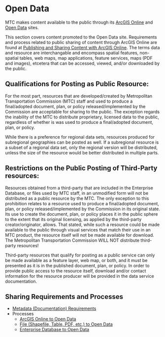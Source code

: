 # Open Data
MTC makes content available to the public through its [ArcGIS Online](http://mtc.maps.arcgis.com/home/index.html) and [Open Data](http://opendata.mtc.ca.gov/) sites.

This section covers content promoted to the Open Data site. Requirements and process related to public sharing of content through ArcGIS Online are found at [Publishing and Sharing Content with ArcGIS Online](../Publishing-Sharing-AGOL.md). The terms data and resource are interchangable and encompass spatial features, non-spatial tables, web maps, map applications, feature services, maps (PDF and images), etcetera that can be accessed, viewed, and/or downloaded by the public.

## Qualifications for Posting as Public Resource:
For the most part, resources that are developed/created by Metropolitan Transportation Commission (MTC) staff and used to produce a final/adopted document, plan, or policy released/implemented by the Commission are acceptable for sharing to the public. The exception regards the inability of the MTC to distribute proprietary, licensed data to the public, regardless of whether is was used to produce a final/adopted document, plan, or policy.

While there is a preference for regional data sets, resources produced for subregional geographies can be posted as well. If a subregional resource is a subset of a regional data set, only the regional version will be distributed, unless the size of the resource would be better distributed in multiple parts.

## Restrictions on the Public Posting of Third-Party resources:
Resources obtained from a third-party that are included in the Enterprise Database, or files used by MTC staff, in an unmodified form will not be distributed as a public resource by the MTC. The only exception to this prohibition relates to a resource used to produce a final/adopted document, plan, or policy released/implemented by the Commission in its original state. Its use to create the document, plan, or policy places it in the public sphere to the extent that its original licensing, as applied by the third-party creator/originator, allows. That stated, while such a resource could be made available to the public through visual services that match their use in an MTC product, the resource itself will not be made available for download. The Metropolitan Transportation Commission WILL NOT distribute third-party resources!

Third-party resources that qualify for posting as a public service can only be made available as a feature layer, web map, or both, and it must be presented as it is in the published document, plan, or policy. In order to provide public access to the resource itself, download and/or contact information for the resource producer will be provided in the data service documentation.

## Sharing Requirements and Processes
- [Metadata (Documentation) Requirements](requirements_openDataMetadata.md)
- Processes
  - [ArcGIS Online to Open Data](process_agol2OpenData.md)
  - [File (Shapefile, Table, PDF, etc.) to Open Data](process_file2OpenData.md)
  - [Enterprise Database to Open Data](process_edb2OpenData.md)
